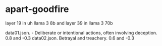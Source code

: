 # apart-goodfire

 layer 19 in uh llama 3 8b and layer 39 in llama 3 70b

 data01.json. - Deliberate or intentional actions, often involving deception. 0.8 and -0.3
 data02.json. Betrayal and treachery. 0.6 and -0.3